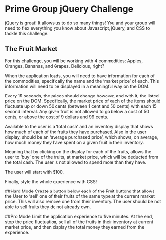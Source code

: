 # Prime Group jQuery Challenge
jQuery is great! It allows us to do so many things! You and your group will need to flex everything you know about
Javascript, jQuery, and CSS to tackle this challenge.

## The Fruit Market
For this challenge, you will be working with 4 commodities;
Apples, Oranges, Bananas, and Grapes. Delicious, right?

When the application loads, you will need to have information for each of the commodities, specifically the name
and the ‘market price’ of each. This information will need to be displayed in a meaningful way on the DOM.

Every 15 seconds, the prices should change however, and with it, the listed price on the DOM. Specifically,
the market price of each of the items should fluctuate up or down 50 cents (between 1 cent and 50 cents) with each 15 second interval.
Any given fruit is not allowed to go below a cost of 50 cents, or above the cost of 9 dollars and 99 cents.

Available to the user is a ‘total cash’ and an inventory display that shows how much of each of the fruits they
have purchased. Also in the user display, should be an ‘average purchased price’, which shows, on average, how
much money they have spent on a given fruit in their inventory.

Meaning that by clicking on the display for each of the fruits, allows the user to ‘buy’ one of the fruits, at 
market price, which will be deducted from the total cash. The user is not allowed to spend more than they have.

The user will start with $100.

Finally, style the whole experience with CSS!

##Hard Mode
Create a button below each of the Fruit buttons that allows the User to ‘sell’ one of their fruits of the same
type at the current market price. This will also remove one from their inventory. The user should be not able to
sell fruits they do not already own.

##Pro Mode
Limit the application experience to five minutes. At the end, stop the price fluctuation, sell all of the fruits
in their inventory at current market price, and then display the total money they earned from the experience.
